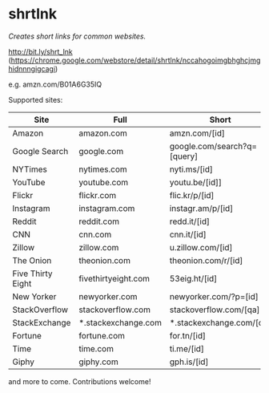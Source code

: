 # shrtlnk

*Creates short links for common websites.*

http://bit.ly/shrt_lnk (https://chrome.google.com/webstore/detail/shrtlnk/nccahogoimgbhghcjmghidnnngigcagi)

e.g. amzn.com/B01A6G35IQ

Supported sites:

Site | Full | Short
--- | --- | ---
Amazon | amazon.com | amzn.com/[id]
Google Search | google.com | google.com/search?q=[query]
NYTimes | nytimes.com | nyti.ms/[id]
YouTube | youtube.com | youtu.be/[id]]
Flickr | flickr.com | flic.kr/p/[id]
Instagram | instagram.com | instagr.am/p/[id]
Reddit | reddit.com | redd.it/[id]
CNN | cnn.com | cnn.it/[id]
Zillow | zillow.com | u.zillow.com/[id]
The Onion | theonion.com | theonion.com/r/[id]
Five Thirty Eight | fivethirtyeight.com | 53eig.ht/[id]
New Yorker | newyorker.com | newyorker.com/?p=[id]
StackOverflow | stackoverflow.com | stackoverflow.com/[qa]
StackExchange | *.stackexchange.com | *.stackexchange.com/[qa]
Fortune | fortune.com | for.tn/[id]
Time | time.com | ti.me/[id]
Giphy | giphy.com | gph.is/[id]

and more to come. Contributions welcome!
